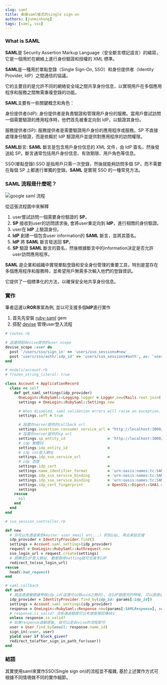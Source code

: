```yaml
---
slug: saml
title: 串接saml格式的single sign on
authors: [junminhong]
tags: [saml, sso]
---
```


### What is SAML
**SAML**是 Security Assertion Markup Language（安全斷言標記語言）的縮寫，它是一個用於在網絡上進行身份驗證和授權的 XML 標準。

**SAML**是一種用於單點登錄（Single Sign-On, SSO）和身份提供者（Identity Provider, IdP）之間通信的協議。

它的主要目的是允許不同的網絡安全域之間共享身份信息，以實現用戶在多個應用程序和服務之間無需重複登錄的功能。

**SAML**主要有一些關鍵概念和角色：

身份提供者(IdP): 身份提供者是負責驗證和管理用戶身份的服務。當用戶嘗試訪問一個需要驗證的應用程序時，他們首先被重定向到 IdP，以驗證其身份。

服務提供者(SP): 服務提供者是需要驗證用戶身份的應用程序或服務。SP 不直接處理身份驗證，而是依賴於 IdP 驗證用戶並提供對應用程序的訪問權限。

**SAML**斷言: **SAML** 斷言是包含用戶身份信息的 XML 文件，由 IdP 簽名，然後發送給 SP。斷言通常包括用戶身份信息、有效期限、用戶角色等信息。

SSO(單點登錄):SSO 是指用戶只需一次登錄，然後就能夠訪問多個 SP，而不需要在每個 SP 上都進行單獨的登錄。**SAML** 是實現 SSO 的一種常見方法。

### SAML 流程是什麼呢？

![google saml 流程](/blog-image/google-saml.png)

從這張流程圖中來解釋

1. user嘗試訪問一個需要身份驗證的 **SP**。
2. **SP** 接收到user的訪問請求後, 會將user重定向到 **IdP**，進行相關的身份驗證。
3. user在 **IdP** 上驗證身份。
4. **IdP** 創建一個包含user information的 **SAML** 斷言，並將其簽名。
5. **IdP** 將 **SAML** 斷言發送回 **SP**。
6. **SP** 驗證 **SAML** 斷言的簽名，然後根據斷言中的information決定是否允許user訪問應用程序。

**SAML** 是企業和組織中實現單點登錄和安全身份管理的重要工具，特別是當存在多個應用程序和服務時，並希望用戶無需多次輸入他們的登錄資訊。

它提供了一個標準化的方法，以確保安全地共享身份信息。

### 實作
筆者這邊以**ROR**專案為例, 並以可支援多個**IdP**進行實作

1. 首先先安裝 [ruby-saml](https://github.com/SAML-Toolkits/ruby-saml) gem
2. 搭配 [devise](https://github.com/heartcombo/devise) 管理user登入流程

```ruby
# routes.rb

# 這邊搭配devise提供的user scope
devise_scope :user do
  post '/users/sso/sign_in' => 'users/sso_sessions#new'
  post 'users/sso/auth/:idp_id' => 'users/sso_sessions#auth', as: 'users_sso_auth'
end
```

```ruby
# models/account.rb
# frozen_string_literal: true

class Account < ApplicationRecord
  class << self
    def get_saml_settings(idp_provider)
      OneLogin::RubySaml::Logging.logger = Logger.new(Rails.root.join('log/ruby-saml.log'))
      settings = OneLogin::RubySaml::Settings.new

      # When disabled, saml validation errors will raise an exception.
      settings.soft = true

      # 設置你server提供的callback url
      settings.assertion_consumer_service_url = "http://localhost:3000/users/sso/auth/#{idp_provider.id}"
      # 設置你server提供的sp url
      settings.sp_entity_id                   = 'http://localhost:3000/sp'
      # idp 實體ID
      settings.idp_entity_id                  = 
      # idp sso登入網址
      settings.idp_sso_service_url            = 
      # idp 憑證
      settings.idp_cert                       = 
      settings.name_identifier_format         = 'urn:oasis:names:tc:SAML:1.1:nameid-format:emailAddress'
      settings.idp_sso_service_binding        = 'urn:oasis:names:tc:SAML:2.0:bindings:HTTP-POST'
      settings.idp_sso_service_binding        = 'urn:oasis:names:tc:SAML:2.0:bindings:HTTP-Redirect'
      settings.idp_cert_fingerprint           = OpenSSL::Digest::SHA1.new(Base64.decode64(idp_provider.certificate)).to_s
      settings
    rescue
      nil
    end
  end
end
```

```ruby
# sso_session_controller.rb

def new
  # 你可以先透過某些key(ex: user_email etc...) 抓到idp, 再去拿設定檔
  idp_provider = IdentityProvider.find()
  settings = Account.saml_settings(idp_provider)
  request = OneLogin::RubySaml::Authrequest.new 
  sso_login_url = request.create(settings)
  # 跳轉至IdP登入網址, 動態取得setting就可支援多IdP
  redirect_to(sso_login_url)
rescue
  head(:bad_request)
end

# saml callback
def auth
  # 我這邊還蠻建議帶個idp_id(這裡可以用uuid之類的), 在IdP驗證完的時候, 可以直接透過這個id直接拿到對應的provider
  idp_provider = IdentityProvider.find_by(idp_id: params[:idp_id])
  settings = Account.saml_settings(idp_provider)
  response = OneLogin::RubySaml::Response.new(params[:SAMLResponse], settings: settings)
  # response.is_valid? 沒有通過驗證可以考慮直接回傳401
  unless response.is_valid?
  # 如果response過驗證後, 就可以走devise的流程即可
  user = User.find_by(email: response.name_id)
  sign_in(:user, user)
  yield user if block_given?
  redirect_to(after_sign_in_path_for(user))
end
```

### 結語
其實使用saml來實作SSO(Single sign on)的流程並不複雜, 基於上述實作方式可根據不同情境做不同的實作細節。